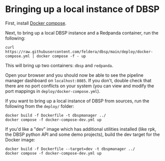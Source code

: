 Bringing up a local instance of DBSP
===================================


First, install [Docker compose](https://docs.docker.com/compose/install/).

Next, to bring up a local DBSP instance and a Redpanda container, run the following:

```
curl https://raw.githubusercontent.com/feldera/dbsp/main/deploy/docker-compose.yml | docker compose -f - up
```

This will bring up two containers: `dbsp` and `redpanda`.

Open your browser and you should now be able to see the pipeline manager dashboard on `localhost:8085`.
If you don't, double check that there are no port conflicts on your system (you can view and modify
the port mappings in `deploy/docker-compose.yml`).

If you want to bring up a local instance of DBSP from sources, run the following from the `deploy/` folder:

```
docker build -f Dockerfile -t dbspmanager ../
docker compose -f docker-compose-dev.yml up
```

If you'd like a "dev" image which has additional utilities installed (like rpk,
the DBSP python API and some demo projects), build the dev target for the Docker image:

```
docker build -f Dockerfile --target=dev -t dbspmanager ../
docker compose -f docker-compose-dev.yml up
```
